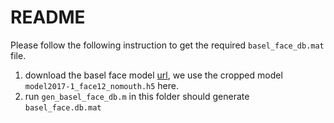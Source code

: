 # README
Please follow the following instruction to get the required `basel_face_db.mat` file.
1. download the basel face model [url](https://faces.dmi.unibas.ch/bfm/bfm2017.html), we use the cropped model `model2017-1_face12_nomouth.h5` here.
2. run `gen_basel_face_db.m` in this folder should generate `basel_face.db.mat`
